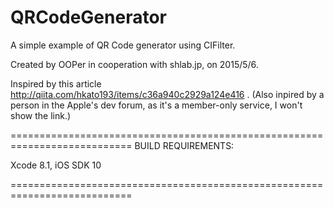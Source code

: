 # QRCodeGenerator
A simple example of QR Code generator using CIFilter.

Created by OOPer in cooperation with shlab.jp, on 2015/5/6.

Inspired by this article
 <http://qiita.com/hkato193/items/c36a940c2929a124e416>
.
(Also inpired by a person in the Apple's dev forum, as it's a member-only service, I won't show the link.) 

===========================================================================
BUILD REQUIREMENTS:

Xcode 8.1, iOS SDK 10

===========================================================================
